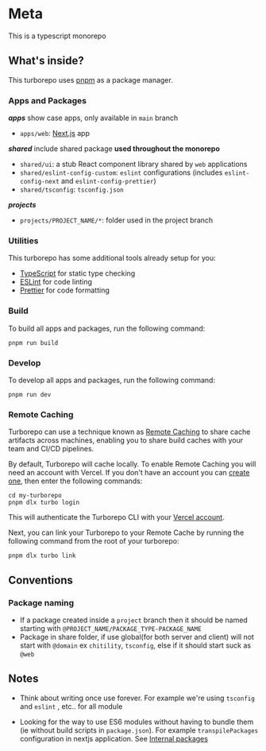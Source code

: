 # Meta

This is a typescript monorepo 

## What's inside?

This turborepo uses [pnpm](https://pnpm.io) as a package manager.

### Apps and Packages

***apps*** show case apps, only available in `main` branch

- `apps/web`: [Next.js](https://nextjs.org/) app



***shared*** include shared package **used throughout the monorepo**

- `shared/ui`: a stub React component library shared by `web` applications
- `shared/eslint-config-custom`: `eslint` configurations (includes `eslint-config-next` and `eslint-config-prettier`)
- `shared/tsconfig`: `tsconfig.json` 



***projects***

- `projects/PROJECT_NAME/*`: folder used in the project branch



### Utilities

This turborepo has some additional tools already setup for you:

- [TypeScript](https://www.typescriptlang.org/) for static type checking
- [ESLint](https://eslint.org/) for code linting
- [Prettier](https://prettier.io) for code formatting

### Build

To build all apps and packages, run the following command:

```
pnpm run build
```

### Develop

To develop all apps and packages, run the following command:

```
pnpm run dev
```

### Remote Caching

Turborepo can use a technique known as [Remote Caching](https://turbo.build/repo/docs/core-concepts/remote-caching) to share cache artifacts across machines, enabling you to share build caches with your team and CI/CD pipelines.

By default, Turborepo will cache locally. To enable Remote Caching you will need an account with Vercel. If you don't have an account you can [create one](https://vercel.com/signup), then enter the following commands:

```
cd my-turborepo
pnpm dlx turbo login
```

This will authenticate the Turborepo CLI with your [Vercel account](https://vercel.com/docs/concepts/personal-accounts/overview).

Next, you can link your Turborepo to your Remote Cache by running the following command from the root of your turborepo:

```
pnpm dlx turbo link
```

## Conventions

### Package naming

- If a package created inside a `project` branch then it should be named starting with `@PROJECT_NAME/PACKAGE_TYPE-PACKAGE_NAME`
- Package in share folder, if use global(for both server and client) will not start with `@domain` ex `chitility`, `tsconfig`, else if it should start suck as `@web`

## Notes

- Think about writing once use forever. For example we're using `tsconfig` and `eslint` , etc.. for all module

- Looking for the way to use ES6 modules without having to bundle them (ie without build scripts in `package.json`). For example `transpilePackages` configuration in nextjs application. See [Internal packages](https://turbo.build/repo/docs/handbook/sharing-code/internal-packages)
